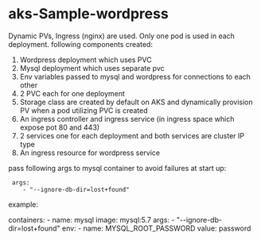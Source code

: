 # aks-Sample-wordpress
Dynamic PVs, Ingress (nginx) are used.
Only one pod is used in each deployment.
following components created:

1)	Wordpress deployment which uses PVC
2)	Mysql deployment which uses separate pvc
3)	Env variables passed to mysql and wordpress for connections to each other
4)	2 PVC each for one deployment
5)	Storage class are created by default on AKS and dynamically provision PV when a pod utilizing PVC is created
6)	An ingress controller and ingress service (in ingress space which expose pot 80 and 443)
7)	2 services one for each deployment and both services are cluster IP type
8)	An ingress resource for wordpress service

pass following args to mysql container to avoid failures at start up:

     args:
        - "--ignore-db-dir=lost+found"
        
 example:

containers:
    - name: mysql
      image: mysql:5.7
      args:
        - "--ignore-db-dir=lost+found"
      env:
        - name: MYSQL_ROOT_PASSWORD
          value: password
